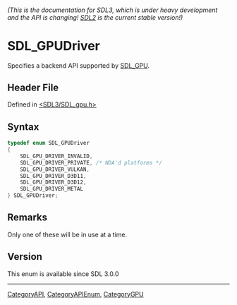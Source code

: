 ###### (This is the documentation for SDL3, which is under heavy development and the API is changing! [SDL2](https://wiki.libsdl.org/SDL2/) is the current stable version!)
# SDL_GPUDriver

Specifies a backend API supported by [SDL_GPU](SDL_GPU).

## Header File

Defined in [<SDL3/SDL_gpu.h>](https://github.com/libsdl-org/SDL/blob/main/include/SDL3/SDL_gpu.h)

## Syntax

```c
typedef enum SDL_GPUDriver
{
    SDL_GPU_DRIVER_INVALID,
    SDL_GPU_DRIVER_PRIVATE, /* NDA'd platforms */
    SDL_GPU_DRIVER_VULKAN,
    SDL_GPU_DRIVER_D3D11,
    SDL_GPU_DRIVER_D3D12,
    SDL_GPU_DRIVER_METAL
} SDL_GPUDriver;
```

## Remarks

Only one of these will be in use at a time.

## Version

This enum is available since SDL 3.0.0

----
[CategoryAPI](CategoryAPI), [CategoryAPIEnum](CategoryAPIEnum), [CategoryGPU](CategoryGPU)

